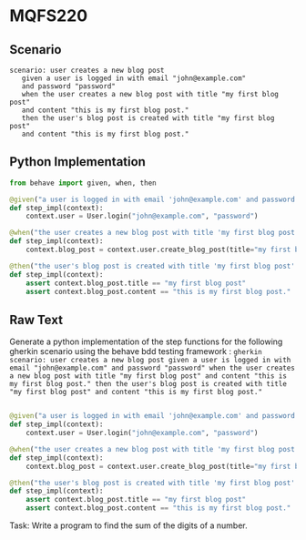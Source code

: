 # MQFS220
## Scenario
```gherkin
scenario: user creates a new blog post 
   given a user is logged in with email "john@example.com" 
   and password "password" 
   when the user creates a new blog post with title "my first blog post" 
   and content "this is my first blog post." 
   then the user's blog post is created with title "my first blog post" 
   and content "this is my first blog post."
```


## Python Implementation
```python
from behave import given, when, then

@given("a user is logged in with email 'john@example.com' and password 'password'")
def step_impl(context):
    context.user = User.login("john@example.com", "password")

@when("the user creates a new blog post with title 'my first blog post' and content 'this is my first blog post.'")
def step_impl(context):
    context.blog_post = context.user.create_blog_post(title="my first blog post", content="this is my first blog post.")

@then("the user's blog post is created with title 'my first blog post' and content 'this is my first blog post.'")
def step_impl(context):
    assert context.blog_post.title == "my first blog post"
    assert context.blog_post.content == "this is my first blog post."
```


## Raw Text
Generate a python implementation of the step functions for the following gherkin scenario using the behave bdd testing framework : ```gherkin scenario: user creates a new blog post given a user is logged in with email "john@example.com" and password "password" when the user creates a new blog post with title "my first blog post" and content "this is my first blog post." then the user's blog post is created with title "my first blog post" and content "this is my first blog post." ```



```python from behave import given, when, then

@given("a user is logged in with email 'john@example.com' and password 'password'")
def step_impl(context):
    context.user = User.login("john@example.com", "password")

@when("the user creates a new blog post with title 'my first blog post' and content 'this is my first blog post.'")
def step_impl(context):
    context.blog_post = context.user.create_blog_post(title="my first blog post", content="this is my first blog post.")

@then("the user's blog post is created with title 'my first blog post' and content 'this is my first blog post.'")
def step_impl(context):
    assert context.blog_post.title == "my first blog post"
    assert context.blog_post.content == "this is my first blog post."
```

Task: Write a program to find the sum of the digits of a number.
